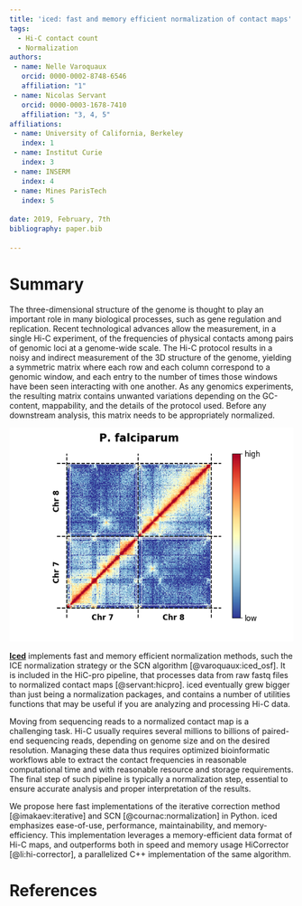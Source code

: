 ```yaml
---
title: 'iced: fast and memory efficient normalization of contact maps'
tags:
  - Hi-C contact count
  - Normalization
authors:
 - name: Nelle Varoquaux
   orcid: 0000-0002-8748-6546
   affiliation: "1"
 - name: Nicolas Servant
   orcid: 0000-0003-1678-7410
   affiliation: "3, 4, 5"
affiliations:
 - name: University of California, Berkeley
   index: 1
 - name: Institut Curie
   index: 3
 - name: INSERM
   index: 4
 - name: Mines ParisTech
   index: 5

date: 2019, February, 7th
bibliography: paper.bib

---
```


# Summary

The three-dimensional structure of the genome is thought to play an important
role in many biological processes, such as gene regulation and replication.
Recent technological advances allow the measurement, in a single Hi-C
experiment, of the frequencies of physical contacts among pairs of genomic
loci at a genome-wide scale. The Hi-C protocol results in a noisy and indirect
measurement of the 3D structure of the genome, yielding a symmetric matrix
where each row and each column correspond to a genomic window, and each entry
to the number of times those windows have been seen interacting with one
another.  As any genomics experiments, the resulting matrix contains unwanted
variations depending on the GC-content, mappability, and the details of the
protocol used. Before any downstream analysis, this matrix needs to be
appropriately normalized.

![](figures/counts_pfalc.png)

[**Iced**](https://github.com/hiclib/iced) implements fast and memory
efficient normalization methods, such the ICE normalization strategy or the
SCN algorithm [@varoquaux:iced_osf]. It is included in the HiC-pro pipeline, that processes data
from raw fastq files to normalized contact maps [@servant:hicpro]. iced
eventually grew bigger than just being a normalization packages, and contains
a number of utilities functions that may be useful if you are analyzing and
processing Hi-C data.

Moving from sequencing reads to a normalized contact map is a challenging
task. Hi-C usually requires several millions to billions of paired-end
sequencing reads, depending on genome size and on the desired resolution.
Managing these data thus requires optimized bioinformatic workflows able to
extract the contact frequencies in reasonable computational time and with
reasonable resource and storage requirements. The final step of such pipeline
is typically a normalization step, essential to ensure accurate analysis and
proper interpretation of the results.
  
We propose here fast implementations of the iterative correction method
[@imakaev:iterative] and SCN [@cournac:normalization] in Python. iced
emphasizes ease-of-use, performance, maintainability, and memory-efficiency.
This implementation leverages a memory-efficient data format of Hi-C maps, and
outperforms both in speed and memory usage HiCorrector [@li:hi-corrector], a
parallelized C++ implementation of the same algorithm.

# References
